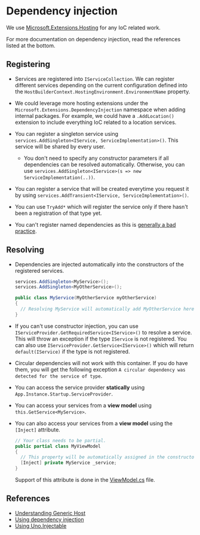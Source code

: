 ﻿# Dependency injection

We use [Microsoft.Extensions.Hosting](https://www.nuget.org/packages/Microsoft.Extensions.Hosting) for any IoC related work.

For more documentation on dependency injection, read the references listed at the bottom.

## Registering

- Services are registered into `IServiceCollection`. We can register different services depending on the current configuration defined into the `HostBuilderContext.HostingEnvironment.EnvironmentName` property. 

- We could leverage more hosting extensions under the `Microsoft.Extensions.DependencyInjection` namespace when adding internal packages.
For example, we could have a `.AddLocation()` extension to include everything IoC related to a location services.

- You can register a singleton service using `services.AddSingleton<IService, ServiceImplementation>()`. This service will be shared by every user.

  - You don't need to specify any constructor parameters if all dependencies can be resolved automatically. Otherwise, you can use `services.AddSingleton<IService>(s => new ServiceImplementation(..))`.

- You can register a service that will be created everytime you request it by using `services.AddTransient<IService, ServiceImplementation>()`. 

- You can use `TryAdd*` which will register the service only if there hasn't been a registration of that type yet.

- You can't register named dependencies as this is [generally a bad practice](https://stackoverflow.com/questions/46476112/dependency-injection-of-multiple-instances-of-same-type-in-asp-net-core-2).

## Resolving

- Dependencies are injected automatically into the constructors of the registered services.

  ```csharp
  services.AddSingleton<MyService>();
  services.AddSingleton<MyOtherService>();

  public class MyService(MyOtherService myOtherService)
  {
    // Resolving MyService will automatically add MyOtherService here.
  }
  ```

- If you can't use constructor injection, you can use `IServiceProvider.GetRequiredService<IService>()` to resolve a service.
This will throw an exception if the type `IService` is not registered.
You can also use `IServiceProvider.GetService<IService>()` which will return `default(IService)` if the type is not registered.

- Circular dependencies will not work with this container. If you do have them, you will get the following exception `A circular dependency was detected for the service of type`.

- You can access the service provider **statically** using `App.Instance.Startup.ServiceProvider`.

- You can access your services from a **view model** using `this.GetService<MyService>`.

- You can also access your services from a **view model** using the `[Inject]` attribute.

  ```csharp
  // Your class needs to be partial.
  public partial class MyViewModel
  {
    // This property will be automatically assigned in the constructor.
    [Inject] private MyService _service;
  }
  ```

  Support of this attribute is done in the [ViewModel.cs](../src/app/ApplicationTemplate.Shared/Presentation/ViewModel.cs) file.

## References

- [Understanding Generic Host](https://docs.microsoft.com/en-us/aspnet/core/fundamentals/host/generic-host?view=aspnetcore-3.0)
- [Using dependency injection](https://docs.microsoft.com/en-us/aspnet/core/fundamentals/dependency-injection?view=aspnetcore-3.0)
- [Using Uno.Injectable](https://github.com/unoplatform/Uno.CodeGen/blob/master/doc/Injectable%20Generation.md)
